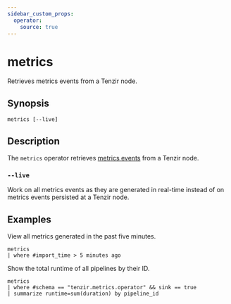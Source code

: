 ```yaml
---
sidebar_custom_props:
  operator:
    source: true
---
```


# metrics

Retrieves metrics events from a Tenzir node.

## Synopsis

```
metrics [--live]
```

## Description

The `metrics` operator retrieves [metrics events](../metrics.md) from a Tenzir
node.

### `--live`

Work on all metrics events as they are generated in real-time instead of on
metrics events persisted at a Tenzir node.

## Examples

View all metrics generated in the past five minutes.

```
metrics
| where #import_time > 5 minutes ago
```

Show the total runtime of all pipelines by their ID.

```
metrics
| where #schema == "tenzir.metrics.operator" && sink == true
| summarize runtime=sum(duration) by pipeline_id
```

